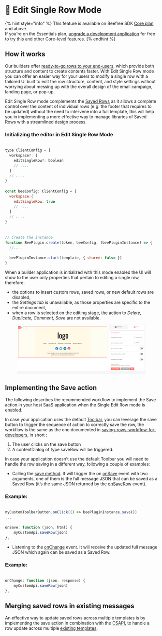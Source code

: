 # 📙 Edit Single Row Mode

{% hint style="info" %}
This feature is available on Beefree SDK [Core plan](https://dam.beefree.io/pluginpricing) and above.\
If you're on the Essentials plan, [upgrade a development application](../../getting-started/readme/development-applications.md) for free to try this and other Core-level features.
{% endhint %}

## How it works <a href="#how-it-works" id="how-it-works"></a>

Our builders offer [ready-to-go rows to your end-users](../custom-rows/understanding-custom-rows.md), which provide both structure and content to create contents faster. With Edit Single Row mode you can offer an easier way for your users to modify a single row with a tailored UI built to edit the row structure, content, and style settings without worrying about messing up with the overall design of the email campaign, landing page, or pop-up.

Edit Single Row mode complements the [Saved Rows](./) as it allows a complete control over the content of individual rows (e.g. the footer that requires to be updated) without the need to intervene into a full template, this will help you in implementing a more effective way to manage libraries of Saved Rows with a streamlined design process.

### **Initializing the editor in Edit Single Row Mode**

```javascript

type ClientConfig = {
  workspace?: {
    editSingleRow?: boolean
    // ....
  }
  // ....
}

const beeConfig: ClientConfig = {
  workspace:{
    editSingleRow: true
    // ....
  }
  // ....
}


// Create the instance 
function BeePlugin.create(token, beeConfig, (beePluginInstance) => { 
  //.... 

  beePluginInstance.start(template, { shared: false })
}

```

When a builder application is initialized with this mode enabled the UI will show to the user only properties that pertain to editing a single row, therefore:&#x20;

* the options to insert custom rows, saved rows, or new default rows are disabled,&#x20;
* the _Settings tab_ is unavailable, as those properties are specific to the entire document,
* when a row is selected on the editing stage, the action to _Delete, Duplicate, Comment, Save_ are not available.

<figure><img src="../../.gitbook/assets/image1 (1).png" alt=""><figcaption></figcaption></figure>

## Implementing the Save action <a href="#implementing-the-save-action" id="implementing-the-save-action"></a>

The following describes the recommended workflow to implement the Save action in your host SaaS application when the Single Edit Row mode is enabled.

In case your application uses the default [Toolbar](../../server-side-configurations/server-side-options/toolbar-options.md), you can leverage the save button to trigger the sequence of action to correctly save the row, the workflow is the same as the one documented in [saving-rows-workflow-for-developers](save-rows-overview.md), in short :

1. The user clicks on the save button
2. A contentDialog of type saveRow will be triggered.

In case your application doesn’t use the default Toolbar you will need to handle the row saving in a different way, following a couple of examples:

* Calling the [save method](../../getting-started/readme/installation/methods-and-events.md). It will trigger the on [onSave](../../getting-started/readme/installation/methods-and-events.md) event with two arguments, one of them is the full message JSON that can be saved as a Saved Row (it’s the same JSON returned by the [onSaveRow](../../getting-started/readme/installation/methods-and-events.md) event).

### Example:

```javascript

myCustomToolbarButton.onClick(() => beePluginInstance.save())
...

onSave: function (json, html) {
	myCustomApi.saveRow(json)
},

```

* Listening to the [onChange](../../getting-started/readme/installation/methods-and-events.md) event. It will receive the updated full message JSON which again can be saved as a Saved Row.

### Example:

```javascript

onChange: function (json, response) {
	myCustomApi.saveRow(json)
},

```

## **Merging saved rows in existing messages**

An effective way to update saved rows across multiple templates is by implementing the save action in combination with the [CSAPI](../../apis/content-services-api/), to handle a row update across multiple [existing templates](../../apis/content-services-api/).
